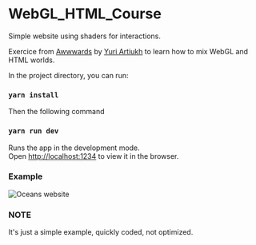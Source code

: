 # WebGL_HTML_Course

Simple website using shaders for interactions.

Exercice from [Awwwards](https://www.awwwards.com/academy/course/merging-webgl-and-html-worlds) by [Yuri Artiukh](https://github.com/akella) to learn how to mix WebGL and HTML worlds.

In the project directory, you can run:

### `yarn install`

Then the following command

### `yarn run dev`

Runs the app in the development mode.\
Open [http://localhost:1234](http://localhost:1234) to view it in the browser.

### Example

![Oceans website](oceans.gif)

### NOTE

It's just a simple example, quickly coded, not optimized.
